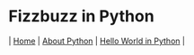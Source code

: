 # Fizzbuzz in Python

| [Home](https://github.com/caelenwalker/DigitalConceptTutorial) | [About Python](https://github.com/caelenwalker/DigitalConceptTutorial/blob/main/about.md) | [Hello World in Python](https://github.com/caelenwalker/DigitalConceptTutorial/blob/main/hello-world.md) | 
